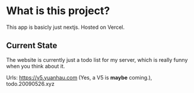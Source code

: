 # What is this project?
This app is basicly just nextjs. Hosted on Vercel.

## Current State
The website is currently just a todo list for my server, which is really funny when you think about it.

Urls: https://v5.yuanhau.com (Yes, a V5 is **maybe** coming.), todo.20090526.xyz
